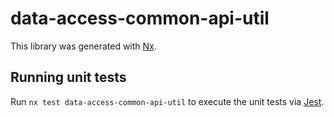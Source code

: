 # data-access-common-api-util

This library was generated with [Nx](https://nx.dev).

## Running unit tests

Run `nx test data-access-common-api-util` to execute the unit tests via [Jest](https://jestjs.io).
